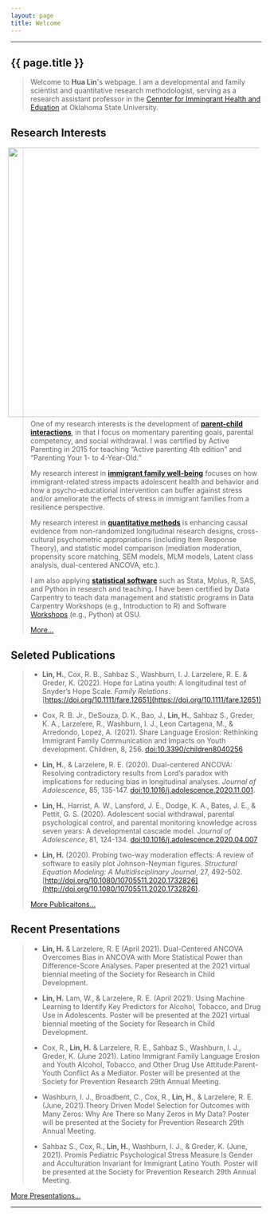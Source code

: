 ```yaml
---
layout: page
title: Welcome
---
```


***********

<h2>{{ page.title }}</h2>

> Welcome to **Hua Lin**'s webpage. I am a developmental and family scientist and quantitative research methodologist, serving as a research assistant professor in the [Cennter for Immingrant Health and Eduation](https://education.okstate.edu/research/centers/center-immigrant-health-education/) at Oklahoma State University. 

## Research Interests

<a href="/home/"><img style="float: right; width: 540px; margin: 0px 5px 5px" src="images/Family3-1.jpg"></a>

> One of my research interests is the development of [**parent-child interactions**](/research/#the-development-of-parent-child-interactions), in that I focus on momentary parenting goals, parental competency, and social withdrawal. I was certified by Active Parenting in 2015 for teaching “Active parenting 4th edition” and “Parenting Your 1- to 4-Year-Old.”
>
> My research interest in [**immigrant family well-being**](/research/#resilience-in-immigrant-families) focuses on how immigrant-related stress impacts adolescent health and behavior and how a psycho-educational intervention can buffer against stress and/or ameliorate the effects of stress in immigrant families from a resilience perspective.
>
> My research interest in [**quantitative methods**](/research/#making-causal-inference-in-longitudinal-analyses) is enhancing causal evidence from non-randomized longitudinal research designs, cross-cultural psychometric appropriations (including Item Response Theory), and statistic model comparison (mediation moderation, propensity score matching, SEM models, MLM models, Latent class analysis, dual-centered ANCOVA, etc.). 
>
> I am also applying [**statistical software**](/research/#data-visualization) such as Stata, Mplus, R, SAS, and Python in research and teaching. I have been certified by Data Carpentry to teach data management and statistic programs in Data Carpentry Workshops (e.g., Introduction to R) and Software [Workshops](/workshops) (e.g., Python) at OSU.
>
> [More...](/research)

## Seleted Publications
>
> - **Lin, H.**, Cox, R. B., Sahbaz S., Washburn, I. J. Larzelere, R. E. & Greder, K. (2022). Hope for Latina youth: A longitudinal test of Snyder’s Hope Scale. *Family Relations*. [https://doi.org/10.1111/fare.12651](https://doi.org/10.1111/fare.12651)
> 
> - Cox, R. B. Jr., DeSouza, D. K., Bao, J., **Lin, H.**, Sahbaz S., Greder, K. A., Larzelere, R., Washburn, I. J., Leon Cartagena, M., & Arredondo, Lopez, A. (2021). Share Language Erosion: Rethinking Immigrant Family Communication and Impacts on Youth development. Children, 8, 256. [doi:10.3390/children8040256](https://www.mdpi.com/2227-9067/8/4/256)
> 
> - **Lin, H.**, & Larzelere, R. E. (2020). Dual-centered ANCOVA: Resolving contradictory results from Lord’s paradox with implications for reducing bias in longitudinal analyses. *Journal of Adolescence*, 85, 135-147. [doi:10.1016/j.adolescence.2020.11.001](https://doi.org/10.1016/j.adolescence.2020.11.001).
>
> - **Lin, H.**, Harrist, A. W., Lansford, J. E., Dodge, K. A., Bates, J. E., & Pettit, G. S. (2020). Adolescent social withdrawal, parental psychological control, and parental monitoring knowledge across seven years: A developmental cascade model. *Journal of Adolescence*, 81, 124-134. [doi:10.1016/j.adolescence.2020.04.007](http:/doi.org/10.1016/j.adolescence.2020.04.007)
>
> - **Lin, H.** (2020). Probing two-way moderation effects: A review of software to easily plot Johnson-Neyman figures. *Structural Equation Modeling: A Multidisciplinary Journal*, 27, 492-502. [http://doi.org/10.1080/10705511.2020.1732826](http://doi.org/10.1080/10705511.2020.1732826).
>
> [More Publicaitons...](/publications)

## Recent Presentations
>
> - **Lin, H.** & Larzelere, R. E (April 2021). Dual-Centered ANCOVA Overcomes Bias in ANCOVA with More Statistical Power than Difference-Score Analyses. Paper presented at the 2021 virtual biennial meeting of the Society for Research in Child Development.
>
> - **Lin, H.** Lam, W., & Larzelere, R. E. (April 2021). Using Machine Learning to Identify Key Predictors for Alcohol, Tobacco, and Drug Use in Adolescents. Poster will be presented at the 2021 virtual biennial meeting of the Society for Research in Child Development.
>
> - Cox, R., **Lin, H.** & Larzelere, R. E., Sahbaz S., Washburn, I. J., Greder, K. (June 2021). Latino Immigrant Family Language Erosion and Youth Alcohol, Tobacco, and Other Drug Use Attitude:Parent-Youth Conflict As a Mediator. Poster will be presented at the Society for Prevention Research 29th Annual Meeting.
>
> - Washburn, I. J., Broadbent, C., Cox, R., **Lin, H.**, & Larzelere, R. E. (June, 2021).Theory Driven Model Selection for Outcomes with Many Zeros: Why Are There so Many Zeros in My Data? Poster will be presented at the Society for Prevention Research 29th Annual Meeting.
>
> - Sahbaz S., Cox, R., **Lin, H.**, Washburn, I. J., & Greder, K. (June, 2021). Promis Pediatric Psychological Stress Measure Is Gender and Acculturation Invariant for Immigrant Latino Youth. Poster will be presented at the Society for Prevention Research 29th Annual Meeting.
>
[More Presentations...](/publications/#referred-conference-presentations)
>
***********************
